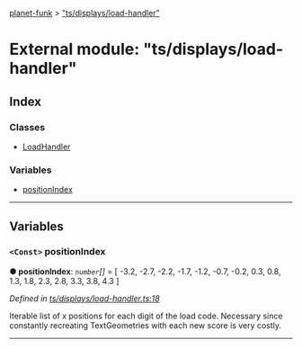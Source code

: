 [planet-funk](../README.md) > ["ts/displays/load-handler"](../modules/_ts_displays_load_handler_.md)

# External module: "ts/displays/load-handler"

## Index

### Classes

* [LoadHandler](../classes/_ts_displays_load_handler_.loadhandler.md)

### Variables

* [positionIndex](_ts_displays_load_handler_.md#positionindex)

---

## Variables

<a id="positionindex"></a>

### `<Const>` positionIndex

**● positionIndex**: *`number`[]* =  [ -3.2, -2.7, -2.2, -1.7, -1.2, -0.7, -0.2, 0.3, 0.8, 1.3, 1.8, 2.3, 2.8, 3.3, 3.8, 4.3 ]

*Defined in [ts/displays/load-handler.ts:18](https://github.com/WilliamRADFunk/planet-funk/blob/d9a55b9/src/ts/displays/load-handler.ts#L18)*

Iterable list of x positions for each digit of the load code. Necessary since constantly recreating TextGeometries with each new score is very costly.

___


